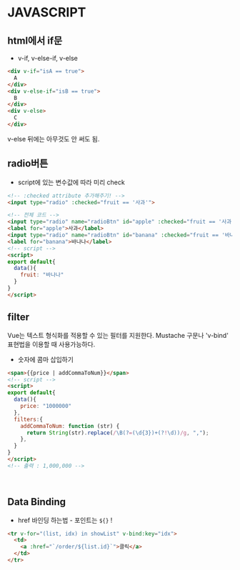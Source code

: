 # JAVASCRIPT

## html에서 if문

* v-if, v-else-if, v-else
```html
<div v-if="isA == true">
  A
</div>
<div v-else-if="isB == true">
  B
</div>
<div v-else>
  C
</div>
```
v-else 뒤에는 아무것도 안 써도 됨.

## radio버튼
- script에 있는 변수값에 따라 미리 check
```html
<!-- :checked attribute 추가해주기! -->
<input type="radio" :checked="fruit == '사과'">
```
```html
<!-- 전체 코드 -->
<input type="radio" name="radioBtn" id="apple" :checked="fruit == '사과'"/>
<label for="apple">사과</label>
<input type="radio" name="radioBtn" id="banana" :checked="fruit == '바나나'"/>
<label for="banana">바나나</label>
<!-- script -->
<script>
export default{
  data(){
    fruit: "바나나"
  }
}
</script>
```


## filter
Vue는 텍스트 형식화를 적용할 수 있는 필터를 지원한다. Mustache 구문나 'v-bind' 표현법을 이용할 때 사용가능하다.
- 숫자에 콤마 삽입하기
```html
<span>{{price | addCommaToNum}}</span>
<!-- script -->
<script>
export default{
  data(){
    price: "1000000"
  },
  filters:{
    addCommaToNum: function (str) {
      return String(str).replace(/\B(?=(\d{3})+(?!\d))/g, ",");
    },
  }
}
</script>
<!-- 출력 : 1,000,000 -->
```

<br>

## Data Binding
* href 바인딩 하는법 - 포인트는 `${}` !
```html
<tr v-for="(list, idx) in showList" v-bind:key="idx">
  <td>
    <a :href="`/order/${list.id}`">클릭</a>
  </td>
</tr>
```
